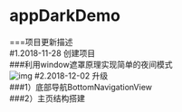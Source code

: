 # appDarkDemo
===项目更新描述<br>
#1.2018-11-28 创建项目<br>
###利用window遮罩原理实现简单的夜间模式<br>
![img](https://raw.githubusercontent.com/wiki/568/appDarkDemo/images/tu-1.png)
#2.2018-12-02 升级<br>
###1）底部导航BottomNavigationView<br>
###2）主页结构搭建<br>
